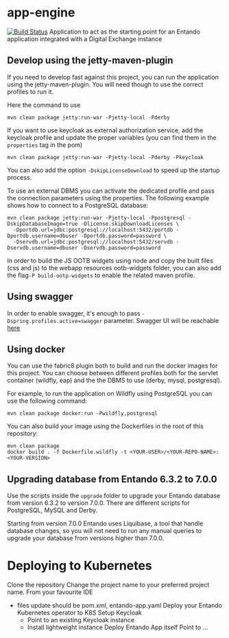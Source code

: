 # app-engine
[![Build Status](https://jenkins.entandocloud.com/buildStatus/icon?job=de-entando-de-app-master)](https://jenkins.entandocloud.com/job/de-entando-de-app-master/)
Application to act as the starting point for an Entando application integrated with a Digital Exchange instance

## Develop using the jetty-maven-plugin
If you need to develop fast against this project, you can run the application using the jetty-maven-plugin.
You will need though to use the correct profiles to run it.

Here the command to use

```
mvn clean package jetty:run-war -Pjetty-local -Pderby
```

If you want to use keycloak as external authorization service, add the keycloak profile and update the proper
variables (you can find them in the `properties` tag in the pom)

```
mvn clean package jetty:run-war -Pjetty-local -Pderby -Pkeycloak
```

You can also add the option `-DskipLicenseDownload` to speed up the startup process.

To use an external DBMS you can activate the dedicated profile and pass the connection parameters
using the properties. The following example shows how to connect to a PostgreSQL database:

```
mvn clean package jetty:run-war -Pjetty-local -Ppostgresql -DskipDatabaseImage=true -Dlicense.skipDownloadLicenses \
  -Dportdb.url=jdbc:postgresql://localhost:5432/portdb -Dportdb.username=dbuser -Dportdb.password=password \
  -Dservdb.url=jdbc:postgresql://localhost:5432/servdb -Dservdb.username=dbuser -Dservdb.password=password
```
In order to build the JS OOTB widgets using node and copy the built files (css and js) to the webapp resources ootb-widgets folder, 
you can also add the flag`-P build-ootp-widgets` to enable the related maven profile.

## Using swagger

In order to enable swagger, it's enough to pass `-Dspring.profiles.active=swagger` parameter. Swagger UI will be
reachable [here](http://localhost:8080/app-engine/api/swagger-ui.html)

## Using docker

You can use the fabric8 plugin both to build and run the docker images for this project. You can choose between
different profiles both for the servlet container (wildfly, eap)
and the the DBMS to use (derby, mysql, postgresql).

For example, to run the application on Wildfly using PostgreSQL you can use the following command:

```
mvn clean package docker:run -Pwildfly,postgresql
```

You can also build your image using the Dockerfiles in the root of this repository:

```
mvn clean package
docker build . -f Dockerfile.wildfly -t <YOUR-USER>/<YOUR-REPO-NAME>:<YOUR-VERSION>
```

## Upgrading database from Entando 6.3.2 to 7.0.0

Use the scripts inside the `upgrade` folder to upgrade your Entando database from version 6.3.2 to version 7.0.0. There are different scripts for PostgreSQL, MySQL and Derby.

Starting from version 7.0.0 Entando uses Liquibase, a tool that handle database changes, so you will not need to run any manual queries to upgrade your database from versions higher than 7.0.0.

# Deploying to Kubernetes
Clone the repository
Change the project name to your preferred project name. From your favourite IDE
 - files update should be pom.xml, entando-app.yaml
Deploy your Entando Kubernetes operator to K8S
Setup Keycloak
    - Point to an existing Keycloak instance
    - Install lightweight instance
Deploy Entando App itself
Point to ...       
